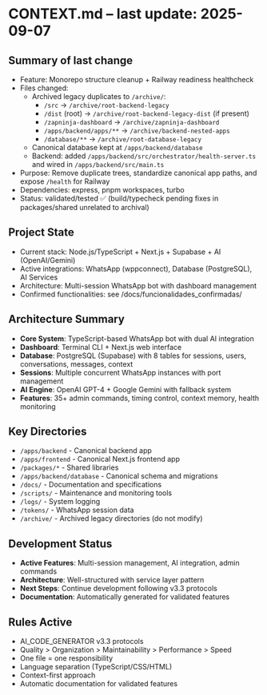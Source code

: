 # CONTEXT.md – last update: 2025-09-07

## Summary of last change
- Feature: Monorepo structure cleanup + Railway readiness healthcheck
- Files changed:
  - Archived legacy duplicates to `/archive/`:
    - `/src` → `/archive/root-backend-legacy`
    - `/dist` (root) → `/archive/root-backend-legacy-dist` (if present)
    - `/zapninja-dashboard` → `/archive/zapninja-dashboard`
    - `/apps/backend/apps/**` → `/archive/backend-nested-apps`
    - `/database/**` → `/archive/root-database-legacy`
  - Canonical database kept at `/apps/backend/database`
  - Backend: added `/apps/backend/src/orchestrator/health-server.ts` and wired in `/apps/backend/src/main.ts`
- Purpose: Remove duplicate trees, standardize canonical app paths, and expose `/health` for Railway
- Dependencies: express, pnpm workspaces, turbo
- Status: validated/tested ✅ (build/typecheck pending fixes in packages/shared unrelated to archival)

## Project State
- Current stack: Node.js/TypeScript + Next.js + Supabase + AI (OpenAI/Gemini)
- Active integrations: WhatsApp (wppconnect), Database (PostgreSQL), AI Services
- Architecture: Multi-session WhatsApp bot with dashboard management
- Confirmed functionalities: see /docs/funcionalidades_confirmadas/

## Architecture Summary
- **Core System**: TypeScript-based WhatsApp bot with dual AI integration
- **Dashboard**: Terminal CLI + Next.js web interface
- **Database**: PostgreSQL (Supabase) with 8 tables for sessions, users, conversations, messages, context
- **Sessions**: Multiple concurrent WhatsApp instances with port management
- **AI Engine**: OpenAI GPT-4 + Google Gemini with fallback system
- **Features**: 35+ admin commands, timing control, context memory, health monitoring

## Key Directories
- `/apps/backend` - Canonical backend app
- `/apps/frontend` - Canonical Next.js frontend app
- `/packages/*` - Shared libraries
- `/apps/backend/database` - Canonical schema and migrations
- `/docs/` - Documentation and specifications
- `/scripts/` - Maintenance and monitoring tools
- `/logs/` - System logging
- `/tokens/` - WhatsApp session data
- `/archive/` - Archived legacy directories (do not modify)

## Development Status
- **Active Features**: Multi-session management, AI integration, admin commands
- **Architecture**: Well-structured with service layer pattern
- **Next Steps**: Continue development following v3.3 protocols
- **Documentation**: Automatically generated for validated features

## Rules Active
- AI_CODE_GENERATOR v3.3 protocols
- Quality > Organization > Maintainability > Performance > Speed  
- One file = one responsibility
- Language separation (TypeScript/CSS/HTML)
- Context-first approach
- Automatic documentation for validated features